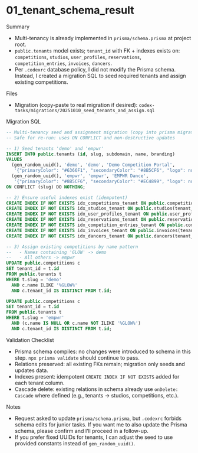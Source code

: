 # 01_tenant_schema_result

Summary
- Multi-tenancy is already implemented in `prisma/schema.prisma` at project root.
- `public.tenants` model exists; `tenant_id` with FK + indexes exists on: `competitions`, `studios`, `user_profiles`, `reservations`, `competition_entries`, `invoices`, `dancers`.
- Per `.codexrc` database policy, I did not modify the Prisma schema. Instead, I created a migration SQL to seed required tenants and assign existing competitions.

Files
- Migration (copy-paste to real migration if desired): `codex-tasks/migrations/20251010_seed_tenants_and_assign.sql`

Migration SQL
```sql
-- Multi-tenancy seed and assignment migration (copy into prisma migration if needed)
-- Safe for re-run: uses ON CONFLICT and non-destructive updates

-- 1) Seed tenants 'demo' and 'empwr'
INSERT INTO public.tenants (id, slug, subdomain, name, branding)
VALUES
  (gen_random_uuid(), 'demo', 'demo', 'Demo Competition Portal',
   '{"primaryColor": "#6366F1", "secondaryColor": "#8B5CF6", "logo": null, "tagline": "Dance Competition Management"}'::jsonb),
  (gen_random_uuid(), 'empwr', 'empwr', 'EMPWR Dance',
   '{"primaryColor": "#8B5CF6", "secondaryColor": "#EC4899", "logo": null, "tagline": "Empowering Dance Excellence"}'::jsonb)
ON CONFLICT (slug) DO NOTHING;

-- 2) Ensure useful indexes exist (idempotent)
CREATE INDEX IF NOT EXISTS idx_competitions_tenant ON public.competitions(tenant_id);
CREATE INDEX IF NOT EXISTS idx_studios_tenant ON public.studios(tenant_id);
CREATE INDEX IF NOT EXISTS idx_user_profiles_tenant ON public.user_profiles(tenant_id);
CREATE INDEX IF NOT EXISTS idx_reservations_tenant ON public.reservations(tenant_id);
CREATE INDEX IF NOT EXISTS idx_competition_entries_tenant ON public.competition_entries(tenant_id);
CREATE INDEX IF NOT EXISTS idx_invoices_tenant ON public.invoices(tenant_id);
CREATE INDEX IF NOT EXISTS idx_dancers_tenant ON public.dancers(tenant_id);

-- 3) Assign existing competitions by name pattern
--   - Names containing 'GLOW' -> demo
--   - All others -> empwr
UPDATE public.competitions c
SET tenant_id = t.id
FROM public.tenants t
WHERE t.slug = 'demo'
  AND c.name ILIKE '%GLOW%'
  AND c.tenant_id IS DISTINCT FROM t.id;

UPDATE public.competitions c
SET tenant_id = t.id
FROM public.tenants t
WHERE t.slug = 'empwr'
  AND (c.name IS NULL OR c.name NOT ILIKE '%GLOW%')
  AND c.tenant_id IS DISTINCT FROM t.id;
```

Validation Checklist
- Prisma schema compiles: no changes were introduced to schema in this step. `npx prisma validate` should continue to pass.
- Relations preserved: all existing FKs remain; migration only seeds and updates data.
- Indexes present: idempotent `CREATE INDEX IF NOT EXISTS` added for each tenant column.
- Cascade delete: existing relations in schema already use `onDelete: Cascade` where defined (e.g., tenants -> studios, competitions, etc.).

Notes
- Request asked to update `prisma/schema.prisma`, but `.codexrc` forbids schema edits for junior tasks. If you want me to also update the Prisma schema, please confirm and I’ll proceed in a follow-up.
- If you prefer fixed UUIDs for tenants, I can adjust the seed to use provided constants instead of `gen_random_uuid()`.

